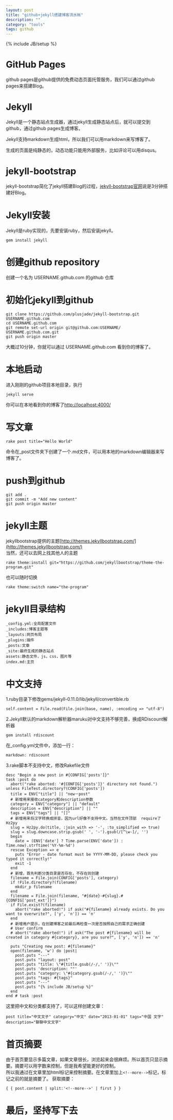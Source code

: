 ```yaml
---
layout: post
title: "github+jekyll搭建博客流水帐"
description: ""
category: "tools"
tags: github
---
```

{% include JB/setup %}

# GitHub Pages

github pages是github提供的免费动态页面托管服务，我们可以通过github pages来搭建Blog。

# Jekyll

Jekyll是一个静态站点生成器，通过jekyll生成静态站点后，就可以提交到github，通过github pages生成博客。

Jekyll支持markdown生成html，所以我们可以用markdown来写博客了。

生成的页面是纯静态的，动态功能只能用外部服务，比如评论可以用disqus。

# jekyll-bootstrap

jekyll-bootstrap简化了jekyll搭建Blog的过程，[jekyll-bootstrap官网](http://jekyllbootstrap.com/usage/jekyll-quick-start.html)说是3分钟搭建好Blog。

# Jekyll安装

Jekyll是ruby实现的，先要安装ruby，然后安装jekyll。  
```
gem install jekyll  
```

# 创建github repository
创建一个名为 USERNAME.github.com 的github 仓库

# 初始化jekyll到github
```
git clone https://github.com/plusjade/jekyll-bootstrap.git USERNAME.github.com  
cd USERNAME.github.com  
git remote set-url origin git@github.com:USERNAME/  USERNAME.github.com.git  
git push origin master  
```
大概过10分钟，你就可以通过 USERNAME.github.com 看到你的博客了。

# 本地启动

进入刚刚的github项目本地目录，执行  

```
jekyll serve  
```  

你可以在本地看到你的博客了[http://localhost:4000/](http://localhost:4000/)  

# 写文章

```
rake post title="Hello World"    
```  

命令在_post文件夹下创建了一个.md文件，可以用本地的markdown编辑器来写博客了。

# push到github

```
git add .  
git commit -m "Add new content"  
git push origin master  
```

<!--more-->

# jekyll主题

jekyllbootstrap提供的主题[http://themes.jekyllbootstrap.com/](http://themes.jekyllbootstrap.com/)  
当然，还可以去网上找其他人的主题  

```
rake theme:install git="https://github.com/jekyllbootstrap/theme-the-program.git"  
```

也可以随时切换  

```
rake theme:switch name="the-program"  
```

# jekyll目录结构

```
_config.yml:全局配置文件  
_includes:博客主题等  
_layouts:网页布局  
_plugins:插件  
_posts:文章  
_site:最终生成的静态站点  
assets:静态文件，js，css，图片等  
index.md:主页  
```

# 中文支持

1.ruby目录下修改gems/jekyll-0.11.0/lib/jekyll/convertible.rb


```
self.content = File.read(File.join(base, name), :encoding => "utf-8")  
```

2.Jekyll默认的markdown解析器maruku对中文支持不够完善，换成RDiscount解析器

```
gem install rdiscount  
```

在_config.yml文件中，添加一行：

```
markdown: rdiscount  
```

3.rake脚本不支持中文，修改Rakefile文件

```
desc "Begin a new post in #{CONFIG['posts']}"  
task :post do  
  abort("rake aborted: '#{CONFIG['posts']}' directory not found.") unless FileTest.directory?(CONFIG['posts'])  
  title = ENV["title"] || "new－post"  
  # 新增用来接收category和description参数  
  category = ENV["category"] || "default"  
  description = ENV["description"] || ""  
  tags = ENV["tags"] || "[]"  
  # 新增用来将汉字转换成拼音，因为url好像不支持中文。当然在文件顶部  require了Hz2py  
  slug = Hz2py.do(title, :join_with => '-', :to_simplified => true)  
  slug = slug.downcase.strip.gsub(' ', '-').gsub(/[^\w-]/, '')  
  begin  
    date = (ENV['date'] ? Time.parse(ENV['date']) :   Time.now).strftime('%Y-%m-%d')  
  rescue Exception => e  
    puts "Error - date format must be YYYY-MM-DD, please check you typed it correctly!"  
    exit -1  
  end  
  # 新增，首先判断分类目录是否存在，不存在则创建  
  filename = File.join(CONFIG['posts'], category)  
  if !File.directory?(filename)  
    mkdir_p filename  
  end  
  filename = File.join(filename, "#{date}-#{slug}.#{CONFIG['post_ext']}")  
  if File.exist?(filename)  
    abort("rake aborted!") if ask("#{filename} already exists. Do you want to overwrite?", ['y', 'n']) == 'n'  
  end  
  # 新增用户提示，在创建博客之前最后再检查一次是否按照自己的需求正确创建  
  # User confirm   
  # abort("rake aborted!") if ask("The post #{filename} will be created in category #{category}, are you sure?", ['y', 'n']) == 'n'  
  
  puts "Creating new post: #{filename}"  
  open(filename, 'w') do |post|  
    post.puts "---"  
    post.puts "layout: post"  
    post.puts "title: \"#{title.gsub(/-/,' ')}\""  
    post.puts 'description: ""'  
    post.puts "category: \"#{category.gsub(/-/,' ')}\""  
    post.puts "tags: #{tags}"  
    post.puts "---"  
    post.puts "{% include JB/setup %}"  
  end  
end # task :post  
```  

这里把中文和分类都支持了，可以这样创建文章：

```
post title="中文文子" category="中文" date="2013-01-01" tags="中国 文字" description="聊聊中文文字"  
```

# 首页摘要

由于首页要显示多篇文章，如果文章很长，浏览起来会很麻烦。所以首页只显示摘要。摘要可以用字数来控制，但是我希望能更好的控制。  
所以我通过在文章里加html标记来控制摘要。在文章里加上`<!--more-->`标记，标记之前的就是摘要了。
获取摘要：

```
{ { post.content | split:'<!--more-->' | first } } 
```

# 最后，坚持写下去